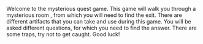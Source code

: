Welcome to the mysterious quest game. This game will walk you through a mysterious room , from which you will need to find the exit. 
There are different artifacts that you can take and use during this game. You will be asked different questions, for which you
need to find the answer. There are some traps, try not to get caught. Good luck!
